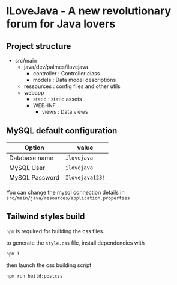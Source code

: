 # ILoveJava - A new revolutionary forum for Java lovers

## Project structure

- src/main
  - java/dev/palmes/ilovejava
    - controller : Controller class
    - models :  Data model descriptions
  - ressources : config files and other utils
  - webapp
    - static : static assets
    - WEB-INF
      - views : Data views


## MySQL default configuration

| Option         | value           |
|----------------|-----------------|
| Database name  | `ilovejava`     |
| MySQL User     | `ilovejava`     |
| MySQL Password | `Ilovejava123!` |

You can change the mysql connection details in `src/main/java/resources/application.properties`

## Tailwind styles build

`npm` is required for building the css files.

to generate the `style.css` file, install dependencies with
```shell
npm i
```

then launch the css building script

```shell
npm run build:postcss
```
